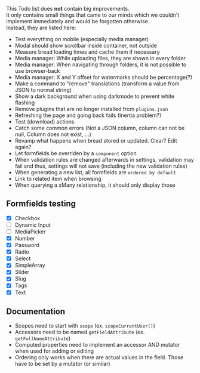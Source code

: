 This Todo list does **not** contain big improvements.  
It only contains small things that came to our minds which we couldn't implement immediately and would be forgotten otherwise.  
Instead, they are listed here:

- Test everything on mobile (especially media manager)
- Modal should show scrollbar inside container, not outside
- Measure bread loading times and cache them if necessary
- Media manager: While uploading files, they are shown in every folder
- Media manager: When navigating through folders, it is not possible to use browser-back
- Media manager: X and Y offset for watermarks should be percentage(?)
- Make a command to "remove" translations (transform a value from JSON to normal string)
- Show a dark background when using darkmode to prevent white flashing
- Remove plugins that are no longer installed from `plugins.json`
- Refreshing the page and going back fails (Inertia problem?)
- Test (download) actions
- Catch some common errors (Not a JSON column, column can not be null, Column does not exist, ...)
- Revamp what happens when bread stored or updated. Clear? Edit again?
- Let formfields be overriden by a `component` option
- When validation rules are changed afterwards in settings, validation may fail and thus, settings will not save (including the new validation rules)
- When generating a new list, all formfields are `ordered by default`
- Link to related item when browsing
- When querying a xMany relationship, it should only display those

## Formfields testing

- [X] Checkbox
- [ ] Dynamic Input
- [ ] MediaPicker
- [X] Number
- [X] Password
- [X] Radio
- [X] Select
- [X] SimpleArray
- [X] Slider
- [X] Slug
- [X] Tags
- [X] Text

## Documentation
- Scopes need to start with `scope` (ex. `scopeCurrentUser()`)
- Accessors need to be named `getFieldAttribute` (ex. `getFullNameAttribute`)
- Computed properties need to implement an accessor AND mutator when used for adding or editing
- Ordering only works when there are actual values in the field. Those have to be set by a mutator (or similar)

